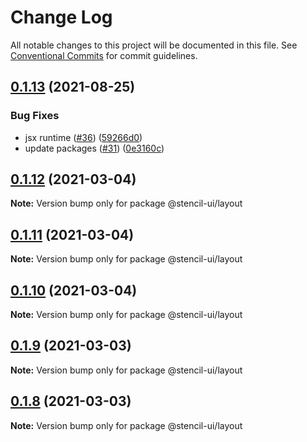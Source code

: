# Change Log

All notable changes to this project will be documented in this file.
See [Conventional Commits](https://conventionalcommits.org) for commit guidelines.

## [0.1.13](https://github.com/stencil-ui/stencil-ui/compare/@stencil-ui/layout@0.1.12...@stencil-ui/layout@0.1.13) (2021-08-25)


### Bug Fixes

* jsx runtime ([#36](https://github.com/stencil-ui/stencil-ui/issues/36)) ([59266d0](https://github.com/stencil-ui/stencil-ui/commit/59266d0e9145b460002ccb22f9199f1471816464))
* update packages ([#31](https://github.com/stencil-ui/stencil-ui/issues/31)) ([0e3160c](https://github.com/stencil-ui/stencil-ui/commit/0e3160c341b8073121a153dacb46154c2a498f3a))





## [0.1.12](https://github.com/stencil-ui/stencil-ui/compare/@stencil-ui/layout@0.1.11...@stencil-ui/layout@0.1.12) (2021-03-04)

**Note:** Version bump only for package @stencil-ui/layout





## [0.1.11](https://github.com/stencil-ui/stencil-ui/compare/@stencil-ui/layout@0.1.10...@stencil-ui/layout@0.1.11) (2021-03-04)

**Note:** Version bump only for package @stencil-ui/layout





## [0.1.10](https://github.com/stencil-ui/stencil-ui/compare/@stencil-ui/layout@0.1.9...@stencil-ui/layout@0.1.10) (2021-03-04)

**Note:** Version bump only for package @stencil-ui/layout





## [0.1.9](https://github.com/stencil-ui/stencil-ui/compare/@stencil-ui/layout@0.1.8...@stencil-ui/layout@0.1.9) (2021-03-03)

**Note:** Version bump only for package @stencil-ui/layout





## [0.1.8](https://github.com/stencil-ui/stencil-ui/compare/@stencil-ui/layout@0.1.7...@stencil-ui/layout@0.1.8) (2021-03-03)

**Note:** Version bump only for package @stencil-ui/layout
